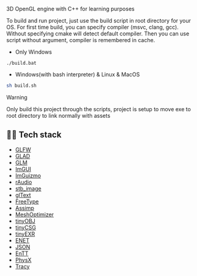 3D OpenGL engine with C++ for learning purposes 

To build and run project, just use the build script in root directory for your OS. 
For first time build, you can specify compiler (msvc, clang, gcc). Without specifying cmake will detect default compiler.
Then you can use script without argument, compiler is remembered in cache.

- Only Windows
```batch
./build.bat
```
- Windows(with bash interpreter) & Linux & MacOS
```bash
sh build.sh
```
> [!WARNING]
> Only build this project through the scripts, project is setup to move exe to root directory to link normally with assets

## 👨‍💻 Tech stack
- [GLFW](https://github.com/glfw/glfw)
- [GLAD](https://github.com/Dav1dde/glad)
- [GLM](https://github.com/g-truc/glm)
- [ImGUI](https://github.com/ocornut/imgui)
- [ImGuizmo](https://github.com/CedricGuillemet/ImGuizmo)
- [rAudio](https://github.com/raysan5/raudio)
- [stb_image](https://github.com/nothings/stb/blob/master/stb_image.h)
- [glText](https://github.com/vallentin/glText)
- [FreeType](https://github.com/freetype/freetype)
- [Assimp](https://github.com/assimp/assimp)
- [MeshOptimizer](https://github.com/zeux/meshoptimizer)
- [tinyOBJ](https://github.com/tinyobjloader/tinyobjloader)
- [tinyCSG](https://github.com/laleksic/tiny_csg)
- [tinyEXR](https://github.com/syoyo/tinyexr)
- [ENET](https://github.com/zpl-c/enet)
- [JSON](https://github.com/nlohmann/json)
- [EnTT](https://github.com/skypjack/entt)
- [PhysX](https://github.com/NVIDIA-Omniverse/PhysX)
- [Tracy](https://github.com/wolfpld/tracy?tab=readme-ov-file)


